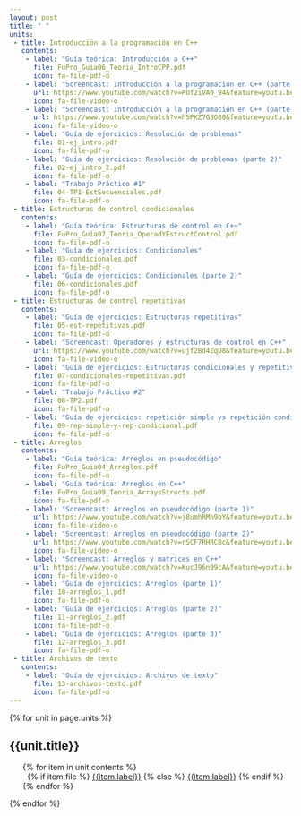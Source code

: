 ```yaml
---
layout: post
title: " "
units:
 - title: Introducción a la programación en C++
   contents:
    - label: "Guía teórica: Introducción a C++"
      file: FuPro_Guia06_Teoria_IntroCPP.pdf
      icon: fa-file-pdf-o
    - label: "Screencast: Introducción a la programación en C++ (parte 1)"
      url: https://www.youtube.com/watch?v=RUf2iVA0_94&feature=youtu.be
      icon: fa-file-video-o
    - label: "Screencast: Introducción a la programación en C++ (parte 2)"
      url: https://www.youtube.com/watch?v=h5PKZ7GSO80&feature=youtu.be
      icon: fa-file-video-o
    - label: "Guía de ejercicios: Resolución de problemas"
      file: 01-ej_intro.pdf
      icon: fa-file-pdf-o
    - label: "Guía de ejercicios: Resolución de problemas (parte 2)"
      file: 02-ej_intro_2.pdf
      icon: fa-file-pdf-o
    - label: "Trabajo Práctico #1"
      file: 04-TP1-EstSecuenciales.pdf
      icon: fa-file-pdf-o
 - title: Estructuras de control condicionales
   contents:
    - label: "Guía teórica: Estructuras de control en C++"
      file: FuPro_Guia07_Teoria_OperadYEstructControl.pdf
      icon: fa-file-pdf-o
    - label: "Guía de ejercicios: Condicionales"
      file: 03-condicionales.pdf
      icon: fa-file-pdf-o
    - label: "Guía de ejercicios: Condicionales (parte 2)"
      file: 06-condicionales.pdf
      icon: fa-file-pdf-o
 - title: Estructuras de control repetitivas
   contents:
    - label: "Guía de ejercicios: Estructuras repetitivas"
      file: 05-est-repetitivas.pdf
      icon: fa-file-pdf-o
    - label: "Screencast: Operadores y estructuras de control en C++"
      url: https://www.youtube.com/watch?v=ujf2Bd4ZqU8&feature=youtu.be
      icon: fa-file-video-o
    - label: "Guía de ejercicios: Estructuras condicionales y repetitivas"
      file: 07-condicionales-repetitivas.pdf
      icon: fa-file-pdf-o
    - label: "Trabajo Práctico #2"
      file: 08-TP2.pdf
      icon: fa-file-pdf-o
    - label: "Guía de ejercicios: repetición simple vs repetición condicional"
      file: 09-rep-simple-y-rep-condicional.pdf
      icon: fa-file-pdf-o
 - title: Arreglos
   contents:
    - label: "Guía teórica: Arreglos en pseudocódigo"
      file: FuPro_Guia04_Arreglos.pdf
      icon: fa-file-pdf-o
    - label: "Guía teórica: Arreglos en C++"
      file: FuPro_Guia09_Teoria_ArraysStructs.pdf
      icon: fa-file-pdf-o
    - label: "Screencast: Arreglos en pseudocódigo (parte 1)"
      url: https://www.youtube.com/watch?v=j8umhRMh9bY&feature=youtu.be
      icon: fa-file-video-o
    - label: "Screencast: Arreglos en pseudocódigo (parte 2)"
      url: https://www.youtube.com/watch?v=rSCF7RHRCBc&feature=youtu.be
      icon: fa-file-video-o
    - label: "Screencast: Arreglos y matrices en C++"
      url: https://www.youtube.com/watch?v=KucJ96n99cA&feature=youtu.be
      icon: fa-file-video-o
    - label: "Guía de ejercicios: Arreglos (parte 1)"
      file: 10-arreglos_1.pdf
      icon: fa-file-pdf-o
    - label: "Guía de ejercicios: Arreglos (parte 2)"
      file: 11-arreglos_2.pdf
      icon: fa-file-pdf-o
    - label: "Guía de ejercicios: Arreglos (parte 3)"
      file: 12-arreglos_3.pdf
      icon: fa-file-pdf-o
 - title: Archivos de texto
   contents:
    - label: "Guía de ejercicios: Archivos de texto"
      file: 13-archivos-texto.pdf
      icon: fa-file-pdf-o
---
```



{% for unit in page.units %}
<h2>{{unit.title}}</h2>
<ul style="list-style-type: none;">
	{% for item in unit.contents %}
		<li><i class="fa {{item.icon}}" style="color: #d14;"></i>&nbsp;
        {% if item.file %}
            <a href="files/{{item.file}}" target="_blank">{{item.label}}</a>
        {% else %}
            <a href="{{item.url}}" target="_blank">{{item.label}}</a>
        {% endif %} 
        </li>
	{% endfor %}

</ul>
{% endfor %}
